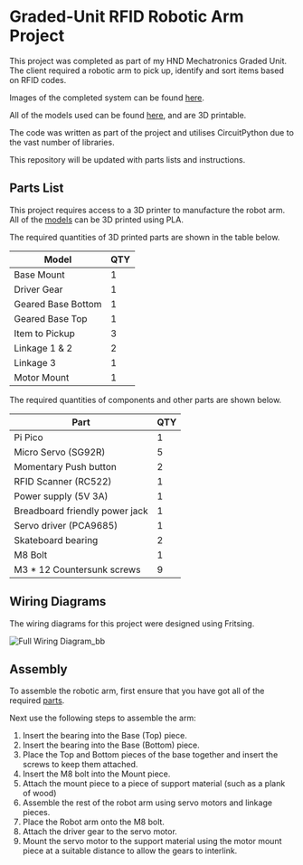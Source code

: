 # Graded-Unit RFID Robotic Arm Project

This project was completed as part of my HND Mechatronics Graded Unit.  The client required a robotic arm to pick up, identify and sort items based on RFID codes.

Images of the completed system can be found [here](https://github.com/GRitchie1/RFIDRoboticArm-HNDGradedUnit/tree/main/Images).

All of the models used can be found [here](https://github.com/GRitchie1/Graded-Unit/tree/main/Models), and are 3D printable.

The code was written as part of the project and utilises CircuitPython due to the vast number of libraries.

This repository will be updated with parts lists and instructions.

## Parts List
This project requires access to a 3D printer to manufacture the robot arm.  All of the [models](https://github.com/GRitchie1/Graded-Unit/tree/main/Models) can be 3D printed using PLA.

The required quantities of 3D printed parts are shown in the table below.

| Model | QTY |
|-------|-----|
| Base Mount | 1 |
| Driver Gear | 1 |
| Geared Base Bottom | 1 |
| Geared Base Top | 1 |
| Item to Pickup | 3 |
| Linkage 1 & 2 | 2 |
| Linkage 3 | 1 |
| Motor Mount | 1 |

The required quantities of components and other parts are shown below.

| Part | QTY |
|------|-----|
| Pi Pico | 1 |
| Micro Servo (SG92R) | 5 |
| Momentary Push button | 2 |
| RFID Scanner (RC522) | 1 |
| Power supply (5V 3A) | 1 |
| Breadboard friendly power jack | 1 |
| Servo driver (PCA9685) | 1 |
| Skateboard bearing | 2 |
| M8 Bolt | 1 |
| M3 * 12 Countersunk screws | 9 |

## Wiring Diagrams
The wiring diagrams for this project were designed using Fritsing.

![Full Wiring Diagram_bb](https://user-images.githubusercontent.com/55364420/171039927-9715cc31-7c0a-4324-ab6b-2bb0fb3534cc.jpg)


## Assembly
To assemble the robotic arm, first ensure that you have got all of the required [parts](#Parts-List).

Next use the following steps to assemble the arm:
1. Insert the bearing into the Base (Top) piece. 
2. Insert the bearing into the Base (Bottom) piece.
3. Place the Top and Bottom pieces of the base together and insert the screws to keep them attached.
4. Insert the M8 bolt into the Mount piece.
5. Attach the mount piece to a piece of support material (such as a plank of wood)
6. Assemble the rest of the robot arm using servo motors and linkage pieces.
7. Place the Robot arm onto the M8 bolt.
8. Attach the driver gear to the servo motor.
9. Mount the servo motor to the support material using the motor mount piece at a suitable distance to allow the gears to interlink.
